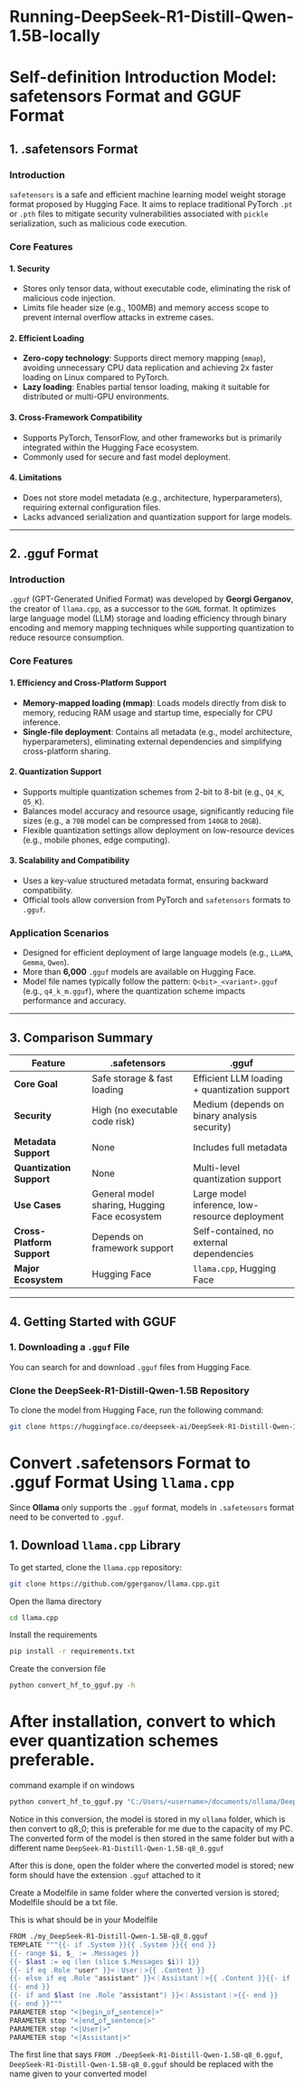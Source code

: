 # Running-DeepSeek-R1-Distill-Qwen-1.5B-locally

# Self-definition Introduction Model: safetensors Format and GGUF Format

## 1. .safetensors Format

### Introduction
`safetensors` is a safe and efficient machine learning model weight storage format proposed by Hugging Face. It aims to replace traditional PyTorch `.pt` or `.pth` files to mitigate security vulnerabilities associated with `pickle` serialization, such as malicious code execution.

### Core Features

#### 1. Security
- Stores only tensor data, without executable code, eliminating the risk of malicious code injection.
- Limits file header size (e.g., 100MB) and memory access scope to prevent internal overflow attacks in extreme cases.

#### 2. Efficient Loading
- **Zero-copy technology**: Supports direct memory mapping (`mmap`), avoiding unnecessary CPU data replication and achieving 2x faster loading on Linux compared to PyTorch.
- **Lazy loading**: Enables partial tensor loading, making it suitable for distributed or multi-GPU environments.

#### 3. Cross-Framework Compatibility
- Supports PyTorch, TensorFlow, and other frameworks but is primarily integrated within the Hugging Face ecosystem.
- Commonly used for secure and fast model deployment.

#### 4. Limitations
- Does not store model metadata (e.g., architecture, hyperparameters), requiring external configuration files.
- Lacks advanced serialization and quantization support for large models.

---

## 2. .gguf Format

### Introduction
`.gguf` (GPT-Generated Unified Format) was developed by **Georgi Gerganov**, the creator of `llama.cpp`, as a successor to the `GGML` format. It optimizes large language model (LLM) storage and loading efficiency through binary encoding and memory mapping techniques while supporting quantization to reduce resource consumption.

### Core Features

#### 1. Efficiency and Cross-Platform Support
- **Memory-mapped loading (mmap)**: Loads models directly from disk to memory, reducing RAM usage and startup time, especially for CPU inference.
- **Single-file deployment**: Contains all metadata (e.g., model architecture, hyperparameters), eliminating external dependencies and simplifying cross-platform sharing.

#### 2. Quantization Support
- Supports multiple quantization schemes from 2-bit to 8-bit (e.g., `Q4_K`, `Q5_K`).
- Balances model accuracy and resource usage, significantly reducing file sizes (e.g., a `70B` model can be compressed from `140GB` to `20GB`).
- Flexible quantization settings allow deployment on low-resource devices (e.g., mobile phones, edge computing).

#### 3. Scalability and Compatibility
- Uses a key-value structured metadata format, ensuring backward compatibility.
- Official tools allow conversion from PyTorch and `safetensors` formats to `.gguf`.

### Application Scenarios
- Designed for efficient deployment of large language models (e.g., `LLaMA`, `Gemma`, `Qwen`).
- More than **6,000** `.gguf` models are available on Hugging Face.
- Model file names typically follow the pattern: `Q<bit>_<variant>.gguf` (e.g., `q4_k_m.gguf`), where the quantization scheme impacts performance and accuracy.

---

## 3. Comparison Summary

| Feature           | .safetensors                          | .gguf                                      |
|------------------|----------------------------------|------------------------------------------|
| **Core Goal**    | Safe storage & fast loading    | Efficient LLM loading + quantization support |
| **Security**     | High (no executable code risk) | Medium (depends on binary analysis security) |
| **Metadata Support** | None                         | Includes full metadata |
| **Quantization Support** | None                         | Multi-level quantization support |
| **Use Cases**    | General model sharing, Hugging Face ecosystem | Large model inference, low-resource deployment |
| **Cross-Platform Support** | Depends on framework support | Self-contained, no external dependencies |
| **Major Ecosystem** | Hugging Face | `llama.cpp`, Hugging Face |

---

## 4. Getting Started with GGUF

### 1. Downloading a `.gguf` File
You can search for and download `.gguf` files from Hugging Face. 

### Clone the DeepSeek-R1-Distill-Qwen-1.5B Repository

To clone the model from Hugging Face, run the following command:

```bash
git clone https://huggingface.co/deepseek-ai/DeepSeek-R1-Distill-Qwen-1.5B
````
# Convert .safetensors Format to .gguf Format Using `llama.cpp`

Since **Ollama** only supports the `.gguf` format, models in `.safetensors` format need to be converted to `.gguf`.

## 1. Download `llama.cpp` Library

To get started, clone the `llama.cpp` repository:

```bash
git clone https://github.com/ggerganov/llama.cpp.git
````

Open the llama directory
```bash
cd llama.cpp
```

Install the requirements
```bash
pip install -r requirements.txt
```

Create the conversion file
```bash
python convert_hf_to_gguf.py -h
```
# After installation, convert to which ever quantization schemes preferable. 
command example if on windows
```bash
python convert_hf_to_gguf.py "C:/Users/<username>/documents/ollama/DeepSeek-R1-Distill-Qwen-1.5B/" --outfile "C:/Users/<username>/documents/ollama/DeepSeek-R1-Distill-Qwen-1.5B-q8_0.gguf" --outtype q8_0
````
Notice in this conversion, the model is stored in my `ollama` folder, which is then convert to q8_0; this is preferable for me due to the capacity of my PC. The converted form of the model is then stored in the same folder but with a different name `DeepSeek-R1-Distill-Qwen-1.5B-q8_0.gguf`

After this is done, open the folder where the converted model is stored; new form should have the extension `.gguf` attached to it

Create a Modelfile in same folder where the converted version is stored; Modelfile should be a txt file.

This is what should be in your Modelfile
```bash
FROM ./my_DeepSeek-R1-Distill-Qwen-1.5B-q8_0.gguf
TEMPLATE """{{- if .System }}{{ .System }}{{ end }}
{{- range $i, $_ := .Messages }}
{{- $last := eq (len (slice $.Messages $i)) 1}}
{{- if eq .Role "user" }}<｜User｜>{{ .Content }}
{{- else if eq .Role "assistant" }}<｜Assistant｜>{{ .Content }}{{- if not $last }}<｜end▁of▁sentence｜>{{- end }}
{{- end }}
{{- if and $last (ne .Role "assistant") }}<｜Assistant｜>{{- end }}
{{- end }}"""
PARAMETER stop "<|begin▁of▁sentence|>"
PARAMETER stop "<|end▁of▁sentence|>"
PARAMETER stop "<|User|>"
PARAMETER stop "<|Assistant|>"
```
The first line that says `FROM ./DeepSeek-R1-Distill-Qwen-1.5B-q8_0.gguf`,  `DeepSeek-R1-Distill-Qwen-1.5B-q8_0.gguf` should be replaced with the name given to your converted model

